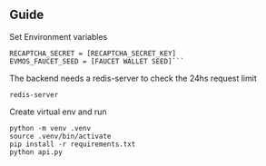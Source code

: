 ## Guide

Set Environment variables

```
RECAPTCHA_SECRET = [RECAPTCHA_SECRET_KEY]
EVMOS_FAUCET_SEED = [FAUCET WALLET SEED]```
```

The backend needs a redis-server to check the 24hs request limit
```
redis-server
```

Create virtual env and run
```
python -m venv .venv
source .venv/bin/activate
pip install -r requirements.txt
python api.py
```

